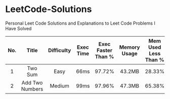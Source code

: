 # LeetCode-Solutions
Personal Leet Code Solutions and Explanations to Leet Code Problems I Have Solved



| No. | Title | Difficulty | Exec Time | Exec Faster Than % | Memory Usage | Mem Used Less Than % | Link |
| :---: | :-----: | :----------: | :---------: | :------------------: | :------------: | :--------------------: | :----: |
| 1 | Two Sum | Easy | 66ms | 97.72% | 43.2MB | 28.33% | [Link](https://github.com/Nox-iv/LeetCode-Solutions/blob/main/problems/1.md) |
| 2 | Add Two Numbers | Medium | 99ms | 97.96% | 47.3MB | 65.38% | [Link](https://github.com/Nox-iv/LeetCode-Solutions/blob/main/problems/2.md) |
